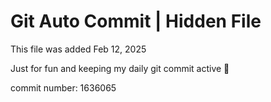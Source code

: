 # Git Auto Commit | Hidden File

This file was added Feb 12, 2025

Just for fun and keeping my daily git commit active 🤪

commit number: 1636065
